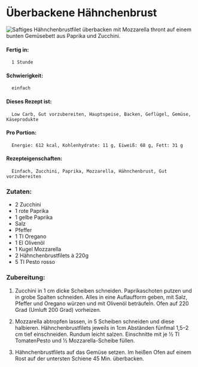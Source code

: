 # Überbackene Hähnchenbrust

![Saftiges Hähnchenbrustfilet überbacken mit Mozzarella thront auf einem bunten Gemüsebett aus Paprika und Zucchini.](https://image.essen-und-trinken.de/11940960/t/-c/v10/w960/r1/-/ueberbackene-haehnchenbrust-jpg--59168-.jpg)

#### Fertig in:

      1 Stunde

#### Schwierigkeit:

      einfach

#### Dieses Rezept ist:

      Low Carb, Gut vorzubereiten, Hauptspeise, Backen, Geflügel, Gemüse, Käseprodukte

#### Pro Portion:

      Energie: 612 kcal, Kohlenhydrate: 11 g, Eiweiß: 68 g, Fett: 31 g

#### Rezepteigenschaften:

      Einfach, Zucchini, Paprika, Mozzarella, Hähnchenbrust, Gut vorzubereiten

### Zutaten:

- 2 Zucchini
- 1 rote Paprika
- 1 gelbe Paprika
- Salz
- Pfeffer
- 1 Tl Oregano
- 1 El Olivenöl
- 1 Kugel Mozzarella
- 2 Hähnchenbrustfilets à 220g
- 5 Tl Pesto rosso

### Zubereitung:

1.  Zucchini in 1 cm dicke Scheiben schneiden. Paprikaschoten putzen und in grobe Spalten schneiden. Alles in eine Auflaufform geben, mit Salz, Pfeffer und Oregano würzen und mit Olivenöl beträufeln. Ofen auf 220 Grad (Umluft 200 Grad) vorheizen.

2.  Mozzarella abtropfen lassen, in 5 Scheiben schneiden und diese halbieren. Hähnchenbrustfilets jeweils in 1cm Abständen fünfmal 1,5–2 cm tief einschneiden. Rundum leicht salzen. Einschnitte mit je 1⁄2 Tl TomatenPesto und 1⁄2 Mozzarella-Scheibe füllen.

3.  Hähnchenbrustfilets auf das Gemüse setzen. Im heißen Ofen auf einem Rost auf der untersten Schiene 45 Min. überbacken.
